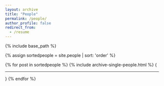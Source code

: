 ```yaml
---
layout: archive
title: "People"
permalink: /people/
author_profile: false
redirect_from:
  - /resume
---
```


{% include base_path %}

{% assign sortedpeople = site.people | sort: 'order' %}

{% for post in sortedpeople %}
    {% include archive-single-people.html %}
    {<hr>}
  {% endfor %}

